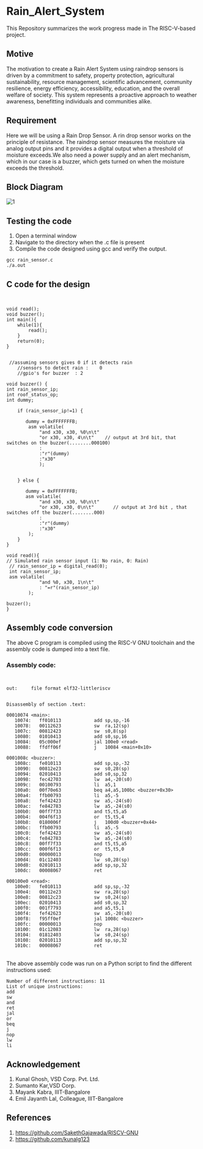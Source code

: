 # Rain_Alert_System

This Repository summarizes the work progress made in The RISC-V-based project.
<br />

## Motive

The motivation to create a Rain Alert System using raindrop sensors is driven by a commitment to safety, property protection, agricultural sustainability, resource management, scientific advancement, community resilience, energy efficiency, accessibility, education, and the overall welfare of society. This system represents a proactive approach to weather awareness, benefitting individuals and communities alike.

## Requirement

Here we will be using a Rain Drop Sensor. A rin drop sensor works on the principle of resistance. The raindrop sensor measures the moisture via analog output pins and it provides a digital output when a threshold of moisture exceeds.We also need a power supply and an alert mechanism, which in our case is a buzzer, which gets turned on when the moisture exceeds the threshold.

## Block Diagram

![1](https://github.com/mavi62/Rain_Alert_System/assets/57127783/cfa0af59-92ff-4983-8524-6959ff12167e)

## Testing the code

1. Open a terminal window
2. Navigate to the directory when the .c file is present
3. Compile the code designed using gcc and verify the output.

```
gcc rain_sensor.c
./a.out
```

## C code for the design

```


void read();
void buzzer();
int main(){
    while(1){
        read();
    }
    return(0);
}


 //assuming sensors gives 0 if it detects rain
    //sensors to detect rain :    0    
    //gpio's for buzzer  : 2

void buzzer() {
int rain_sensor_ip;
int roof_status_op;
int dummy;

    if (rain_sensor_ip!=1) {
        
       dummy = 0xFFFFFFFB;
        asm volatile(
            "and x30, x30, %0\n\t"     
            "or x30, x30, 4\n\t"    // output at 3rd bit, that switches on the buzzer(........000100)
            :
            :"r"(dummy)
            :"x30"
            );

        
    } else {
       
       dummy = 0xFFFFFFFB;
       asm volatile(
            "and x30, x30, %0\n\t"    
            "or x30, x30, 0\n\t"       // output at 3rd bit , that switches off the buzzer(........000)
            :
            :"r"(dummy)
            :"x30"
        );
    }
}

void read(){
// Simulated rain sensor input (1: No rain, 0: Rain)
 // rain_sensor_ip = digital_read(0);
 int rain_sensor_ip;
 asm volatile(
            "and %0, x30, 1\n\t"
            : "=r"(rain_sensor_ip)
        );
        
buzzer();
}

```

## Assembly code conversion

The above C program is compiled using the RISC-V GNU toolchain and the assembly code is dumped into a text file.

### Assembly code:

```


out:     file format elf32-littleriscv


Disassembly of section .text:

00010074 <main>:
   10074:	ff010113          	add	sp,sp,-16
   10078:	00112623          	sw	ra,12(sp)
   1007c:	00812423          	sw	s0,8(sp)
   10080:	01010413          	add	s0,sp,16
   10084:	05c000ef          	jal	100e0 <read>
   10088:	ffdff06f          	j	10084 <main+0x10>

0001008c <buzzer>:
   1008c:	fe010113          	add	sp,sp,-32
   10090:	00812e23          	sw	s0,28(sp)
   10094:	02010413          	add	s0,sp,32
   10098:	fec42703          	lw	a4,-20(s0)
   1009c:	00100793          	li	a5,1
   100a0:	00f70e63          	beq	a4,a5,100bc <buzzer+0x30>
   100a4:	ffb00793          	li	a5,-5
   100a8:	fef42423          	sw	a5,-24(s0)
   100ac:	fe842783          	lw	a5,-24(s0)
   100b0:	00ff7f33          	and	t5,t5,a5
   100b4:	004f6f13          	or	t5,t5,4
   100b8:	0180006f          	j	100d0 <buzzer+0x44>
   100bc:	ffb00793          	li	a5,-5
   100c0:	fef42423          	sw	a5,-24(s0)
   100c4:	fe842783          	lw	a5,-24(s0)
   100c8:	00ff7f33          	and	t5,t5,a5
   100cc:	000f6f13          	or	t5,t5,0
   100d0:	00000013          	nop
   100d4:	01c12403          	lw	s0,28(sp)
   100d8:	02010113          	add	sp,sp,32
   100dc:	00008067          	ret

000100e0 <read>:
   100e0:	fe010113          	add	sp,sp,-32
   100e4:	00112e23          	sw	ra,28(sp)
   100e8:	00812c23          	sw	s0,24(sp)
   100ec:	02010413          	add	s0,sp,32
   100f0:	001f7793          	and	a5,t5,1
   100f4:	fef42623          	sw	a5,-20(s0)
   100f8:	f95ff0ef          	jal	1008c <buzzer>
   100fc:	00000013          	nop
   10100:	01c12083          	lw	ra,28(sp)
   10104:	01812403          	lw	s0,24(sp)
   10108:	02010113          	add	sp,sp,32
   1010c:	00008067          	ret

```

<br />
The above assembly code was run on a Python script to find the different instructions used:
<br />

```
Number of different instructions: 11
List of unique instructions:
add
sw
and
ret
jal
or
beq
j
nop
lw
li

```

## Acknowledgement

1. Kunal Ghosh, VSD Corp. Pvt. Ltd.
2. Sumanto Kar,VSD Corp.
3. Mayank Kabra, IIIT-Bangalore
4. Emil Jayanth Lal, Colleague, IIIT-Bangalore

## References

1. https://github.com/SakethGajawada/RISCV-GNU
2. https://github.com/kunalg123
